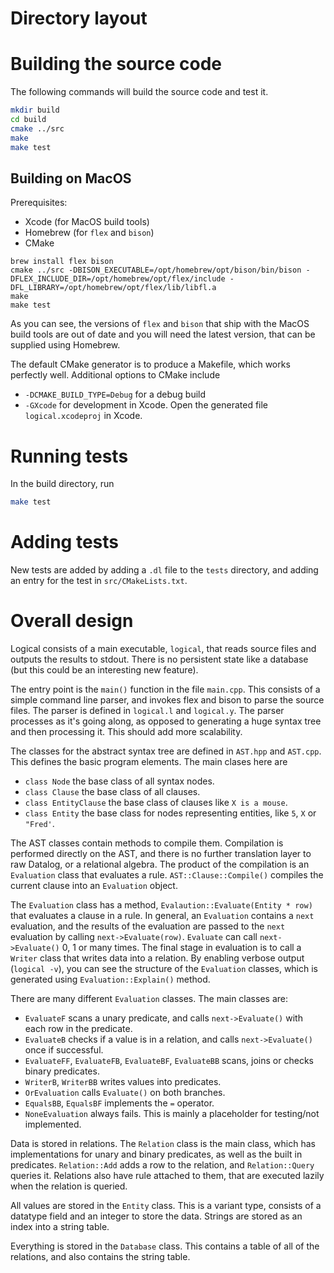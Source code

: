 # Directory layout

# Building the source code

The following commands will build the source code and test it.
```bash
mkdir build
cd build
cmake ../src
make
make test
```

## Building on MacOS

Prerequisites:
- Xcode (for MacOS build tools)
- Homebrew (for `flex` and `bison`)
- CMake

```
brew install flex bison
cmake ../src -DBISON_EXECUTABLE=/opt/homebrew/opt/bison/bin/bison -DFLEX_INCLUDE_DIR=/opt/homebrew/opt/flex/include -DFL_LIBRARY=/opt/homebrew/opt/flex/lib/libfl.a
make
make test
```

As you can see, the versions of `flex` and `bison` that ship with the MacOS build tools are out of date and you will need the latest version, that can be supplied using Homebrew.

The default CMake generator is to produce a Makefile, which works perfectly well.  Additional options to CMake include

- `-DCMAKE_BUILD_TYPE=Debug` for a debug build
- `-GXcode` for development in Xcode. Open the generated file `logical.xcodeproj` in Xcode.

# Running tests

In the build directory, run

```bash
make test
```

# Adding tests

New tests are added by adding a `.dl` file to the `tests` directory, and adding an entry for the test in `src/CMakeLists.txt`.

# Overall design

Logical consists of a main executable, `logical`, that reads source files and outputs the results to stdout. There is no persistent state like a database (but this could be an interesting new feature).

The entry point is the `main()` function in the file `main.cpp`. This consists of a simple command line parser, and invokes
flex and bison to parse the source files. The parser is defined in `logical.l` and `logical.y`.
The parser processes as it's going along, as opposed to generating a huge syntax tree and then processing it.
This should add more scalability.

The classes for the abstract syntax tree are defined in `AST.hpp` and `AST.cpp`. This defines the basic program elements.
The main clases here are

 * `class Node` the base class of all syntax nodes.
 * `class Clause` the base class of all clauses.
 * `class EntityClause` the base class of clauses like `X is a mouse`.
 * `class Entity` the base class for nodes representing entities, like `5`, `X` or `"Fred'`.

The AST classes contain methods to compile them. Compilation is performed directly on the AST, and there is no further
translation layer to raw Datalog, or a relational algebra. The product of the compilation is an `Evaluation` class that evaluates a rule.  `AST::Clause::Compile()` compiles the current clause into an `Evaluation` object.

The `Evaluation` class has a method, `Evalaution::Evaluate(Entity * row)` that evaluates a clause in a rule. In general,
an `Evaluation` contains a `next` evaluation, and the results of the evaluation are passed to the `next` evaluation by
calling `next->Evaluate(row)`. `Evaluate` can call `next->Evaluate()` 0, 1 or many times. The final stage in evaluation
is to call a `Writer` class that writes data into a relation. By enabling verbose output (`logical -v`), you can see
the structure of the `Evaluation` classes, which is generated using `Evaluation::Explain()` method.

There are many different `Evaluation` classes. The main classes are:

 * `EvaluateF` scans a unary predicate, and calls `next->Evaluate()` with each row in the predicate.
 * `EvaluateB` checks if a value is in a relation, and calls `next->Evaluate()` once if successful.
 * `EvaluateFF`, `EvaluateFB`, `EvaluateBF`, `EvaluateBB` scans, joins or checks binary predicates.
 * `WriterB`, `WriterBB` writes values into predicates.
 * `OrEvaluation` calls `Evaluate()` on both branches.
 * `EqualsBB`, `EqualsBF` implements the `=` operator.
 * `NoneEvaluation` always fails. This is mainly a placeholder for testing/not implemented.

 Data is stored in relations. The `Relation` class is the main class, which has implementations for unary and binary predicates, as well as the built in predicates. `Relation::Add` adds a row to the relation, and `Relation::Query` queries it. Relations also
 have rule attached to them, that are executed lazily when the relation is queried.

 All values are stored in the `Entity` class. This is a variant type, consists of a datatype field and an integer to store the data. Strings are stored as an index into a string table.

 Everything is stored in the `Database` class. This contains a table of all of the relations, and also contains the string table.